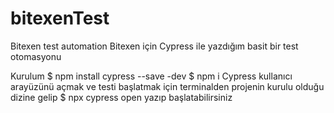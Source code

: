 # bitexenTest
Bitexen test automation
Bitexen için Cypress ile yazdığım basit bir test otomasyonu

Kurulum
$ npm install cypress --save -dev
$ npm i
Cypress kullanıcı arayüzünü açmak ve testi başlatmak için 
terminalden projenin kurulu olduğu dizine gelip
$ npx cypress open
yazıp başlatabilirsiniz
